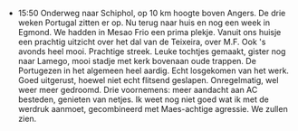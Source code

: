 - 15:50	Onderweg naar Schiphol, op 10 km hoogte boven Angers. De drie weken Portugal zitten er op. Nu terug naar huis en nog een week in Egmond. We hadden in Mesao Frio een prima plekje. Vanuit ons huisje een prachtig uitzicht over het dal van de Teixeira, over M.F. Ook 's avonds heel mooi. Prachtige streek. Leuke tochtjes gemaakt, gister nog naar Lamego, mooi stadje met kerk bovenaan oude trappen. De Portugezen in het algemeen heel aardig. Echt losgekomen van het werk. Goed uitgerust, hoewel niet echt flitsend geslapen. Onregelmatig, wel weer meer gedroomd. Drie voornemens: meer aandacht aan AC besteden, genieten van netjes.
  Ik weet nog niet goed wat ik met de werdruk aanmoet, gecombineerd met Maes-achtige agressie. We zullen zien.